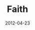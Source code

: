 ---
layout: music 
title: "Faith"
series: "James: Putting Your Faith to Work"
date: 2012-04-23 
description: "Chuck Mingo talks about what faith is all about."
audio: "http://www.crossroads.net/players/media/hq/james_01.mp3"
audio-duration: "40:15"
src: "http://www.crossroads.net/players/media/series/James_190x110.jpg"
---